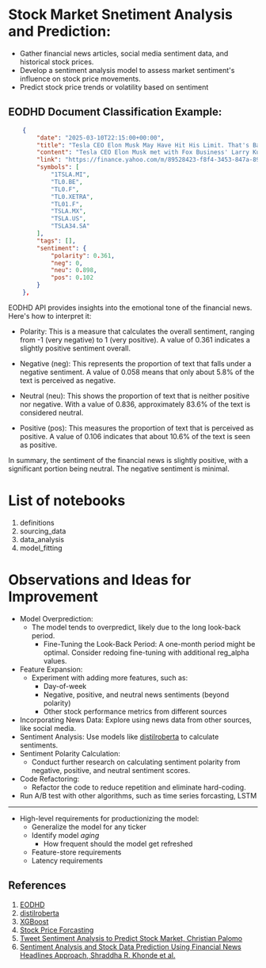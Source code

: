 # Stock Market Snetiment Analysis and Prediction: 
* Gather financial news articles, social media sentiment data, and historical stock prices. 
* Develop a sentiment analysis model to assess market sentiment's influence on stock price movements. 
* Predict stock price trends or volatility based on sentiment
  
## EODHD Document Classification Example:
```json
    {
        "date": "2025-03-10T22:15:00+00:00",
        "title": "Tesla CEO Elon Musk May Have Hit His Limit. That's Bad News for the Stock.",
        "content": "Tesla CEO Elon Musk met with Fox Business' Larry Kudlow on Monday. Investors probably won't like what they heard.\n\nContinue Reading\n\nView Comments",
        "link": "https://finance.yahoo.com/m/89528423-f8f4-3453-847a-8934ec39f194/tesla-ceo-elon-musk-may-have.html",
        "symbols": [
            "1TSLA.MI",
            "TL0.BE",
            "TL0.F",
            "TL0.XETRA",
            "TL01.F",
            "TSLA.MX",
            "TSLA.US",
            "TSLA34.SA"
        ],
        "tags": [],
        "sentiment": {
            "polarity": 0.361,
            "neg": 0,
            "neu": 0.898,
            "pos": 0.102
        }
    },
```
EODHD API provides insights into the emotional tone of the financial news. Here's how to interpret it:

* Polarity: This is a measure that calculates the overall sentiment, ranging from -1 (very negative) to 1 (very positive). A value of 0.361 indicates a slightly positive sentiment overall.

* Negative (neg): This represents the proportion of text that falls under a negative sentiment. A value of 0.058 means that only about 5.8% of the text is perceived as negative.

* Neutral (neu): This shows the proportion of text that is neither positive nor negative. With a value of 0.836, approximately 83.6% of the text is considered neutral.

* Positive (pos): This measures the proportion of text that is perceived as positive. A value of 0.106 indicates that about 10.6% of the text is seen as positive.

In summary, the sentiment of the financial news is slightly positive, with a significant portion being neutral. The negative sentiment is minimal.


# List of notebooks
1. definitions
2. sourcing_data
3. data_analysis
4. model_fitting

# Observations and Ideas for Improvement
* Model Overprediction:
  * The model tends to overpredict, likely due to the long look-back period.
    * Fine-Tuning the Look-Back Period: A one-month period might be optimal. Consider redoing fine-tuning with additional reg_alpha values.
* Feature Expansion:
  * Experiment with adding more features, such as:
    * Day-of-week
    * Negative, positive, and neutral news sentiments (beyond polarity)
    * Other stock performance metrics from different sources
* Incorporating News Data: Explore using news data from other sources, like social media.
* Sentiment Analysis: Use models like  [distilroberta](https://huggingface.co/mrm8488/distilroberta-finetuned-financial-news-sentiment-analysis) to calculate sentiments.
* Sentiment Polarity Calculation:
  * Conduct further research on calculating sentiment polarity from negative, positive, and neutral sentiment scores.
* Code Refactoring:
  * Refactor the code to reduce repetition and eliminate hard-coding.
* Run A/B test with other algorithms, such as time series forcasting, LSTM
---
* High-level requirements for productionizing the model:
  * Generalize the model for any ticker
  * Identify model *aging*
    * How frequent should the model get refreshed
  * Feature-store requirements
  * Latency requirements

## References
1. [EODHD](https://eodhd.com/)
2. [distilroberta](https://huggingface.co/mrm8488/distilroberta-finetuned-financial-news-sentiment-analysis)
3. [XGBoost](https://xgboost.readthedocs.io/en/stable/)
4. [Stock Price Forcasting](https://github.com/das-amlan/Stock-Price-Forecasting)
5. [Tweet Sentiment Analysis to Predict Stock Market, Christian Palomo](https://web.stanford.edu/class/archive/cs/cs224n/cs224n.1234/final-reports/final-report-170049613.pdf?t)
6. [Sentiment Analysis and Stock Data Prediction Using Financial News Headlines Approach, Shraddha R. Khonde et al.](https://www.iieta.org/journals/ria/paper/10.18280/ria.380325)